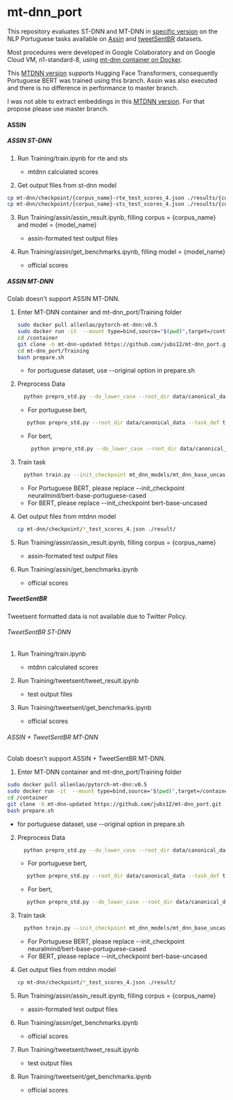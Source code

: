 # mt-dnn_port
This repository evaluates ST-DNN and MT-DNN in [specific version](https://github.com/namisan/mt-dnn/tree/60aa9dc4ec1a31532c3f5fb4305c325942c263ce "MT-DNN repository") on the NLP Portuguese tasks available on [Assin](http://nilc.icmc.usp.br/assin/ "Assin dataset") and  [tweetSentBR](https://bitbucket.org/HBrum/tweetsentbr/ "tweetSentBR repository") datasets.

Most procedures were developed in Google Colaboratory and on Google Cloud VM, n1-standard-8, using [mt-dnn container on Docker](https://github.com/namisan/mt-dnn/tree/f444fe9109d5a9980c9d825a24576c8d873bdf33 "MT-DNN repository").

This [MTDNN version](https://github.com/namisan/mt-dnn/tree/60aa9dc4ec1a31532c3f5fb4305c325942c263ce "MT-DNN repository") supports Hugging Face Transformers, consequently Portuguese BERT was trained using this branch.
Assin was also executed and there is no difference in performance to master branch.

I was not able to extract embeddings in this [MTDNN version](https://github.com/namisan/mt-dnn/tree/60aa9dc4ec1a31532c3f5fb4305c325942c263ce "MT-DNN repository").
For that propose please use master branch.

#### ASSIN
 ##### ASSIN ST-DNN
 1. Run Training/train.ipynb for rte and sts

    - mtdnn calculated scores

 2. Get output files from st-dnn model
   ```bash
   cp mt-dnn/checkpoint/{corpus_name}-rte_test_scores_4.json ./results/{corpus_name}-rte_test_scores_4.json
   cp mt-dnn/checkpoint/{corpus_name}-sts_test_scores_4.json ./results/{corpus_name}-sts_test_scores_4.json
   ```
 3. Run Training/assin/assin_result.ipynb, filling corpus = {corpus_name} and model = {model_name}
   
    - assin-formated test output files

 4. Run Training/assin/get_benchmarks.ipynb, filling model = {model_name}
   
    - official scores

##### ASSIN MT-DNN
Colab doesn't support ASSIN MT-DNN.

1. Enter MT-DNN container and mt-dnn_port/Training folder
   
   ```bash
   sudo docker pull allenlao/pytorch-mt-dnn:v0.5
   sudo docker run -it  --mount type=bind,source="$(pwd)",target=/container allenlao/pytorch-mt-dnn:v0.5 bash
   cd /container
   git clone -b mt-dnn-updated https://github.com/jubs12/mt-dnn_port.git
   cd mt-dnn_port/Training
   bash prepare.sh
   ``` 
   - for portuguese dataset, use --original option in prepare.sh
 
2. Preprocess Data
    ```bash
      python prepro_std.py --do_lower_case --root_dir data/canonical_data --task_def task_defs.yaml
    ```
      - For portuguese bert,
      ```bash
         python prepro_std.py --root_dir data/canonical_data --task_def task_defs.yaml --model neuralmind/bert-base-portuguese-cased
      ```
      - For bert,
        ```bash
         python prepro_std.py --do_lower_case --root_dir data/canonical_data --task_def task_defs.yaml --model bert-base-uncased
        ```
 
3. Train task

   ```bash
     python train.py --init_checkpoint mt_dnn_models/mt_dnn_base_uncased.pt --task_defs.yaml --train_datasets {copied tasklist} --test_datasets {copied tasklist} --tensorboard
     ```
     - For Portuguese BERT, please replace  --init_checkpoint neuralmind/bert-base-portuguese-cased
     - For BERT, please replace  --init_checkpoint bert-base-uncased
 
4. Get output files from mtdnn model
   ```bash
   cp mt-dnn/checkpoint/*_test_scores_4.json ./result/
   ```
5. Run Training/assin/assin_result.ipynb, filling corpus = {corpus_name}
    - assin-formated test output files

6. Run Training/assin/get_benchmarks.ipynb
   
    - official scores
 
##### TweetSentBR
Tweetsent formatted data is not available due to Twitter Policy.

###### TweetSentBR ST-DNN

 1. Run Training/train.ipynb

    - mtdnn calculated scores
    
 2. Run Training/tweetsent/tweet_result.ipynb
 
    -  test output files

 3. Run Training/tweetsent/get_benchmarks.ipynb
   
    - official scores
    
 ###### ASSIN + TweetSentBR MT-DNN
 Colab doesn't support ASSIN + TweetSentBR MT-DNN.
 1. Enter MT-DNN container and mt-dnn_port/Training folder
   
   ```bash
   sudo docker pull allenlao/pytorch-mt-dnn:v0.5
   sudo docker run -it  --mount type=bind,source="$(pwd)",target=/container allenlao/pytorch-mt-dnn:v0.5 bash
   cd /container
   git clone -b mt-dnn-updated https://github.com/jubs12/mt-dnn_port.git
   bash prepare.sh
   ``` 
   - for portuguese dataset, use --original option in prepare.sh
  
2. Preprocess Data
    ```bash
      python prepro_std.py --do_lower_case --root_dir data/canonical_data --task_def task_defs.yaml
    ```
      - For portuguese bert,
      ```bash
         python prepro_std.py --root_dir data/canonical_data --task_def task_defs.yaml --model neuralmind/bert-base-portuguese-cased
      ```
      - For bert,
      ```bash
         python prepro_std.py --do_lower_case --root_dir data/canonical_data --task_def task_defs.yaml --model bert-base-uncased
      ```
 
3. Train task

   ```bash
     python train.py --init_checkpoint mt_dnn_models/mt_dnn_base_uncased.pt --task_defs.yaml --train_datasets {copied tasklist} --test_datasets {copied tasklist} --tensorboard
     ```
     - For Portuguese BERT, please replace  --init_checkpoint neuralmind/bert-base-portuguese-cased
     - For BERT, please replace  --init_checkpoint bert-base-uncased
 
4. Get output files from mtdnn model
   ```bash
   cp mt-dnn/checkpoint/*_test_scores_4.json ./result/
   ```
5. Run Training/assin/assin_result.ipynb, filling corpus = {corpus_name}
    - assin-formated test output files
6. Run Training/assin/get_benchmarks.ipynb
   
    - official scores
    
7. Run Training/tweetsent/tweet_result.ipynb
 
    -  test output files

8. Run Training/tweetsent/get_benchmarks.ipynb
   
    - official scores
